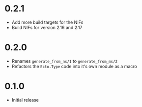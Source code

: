 # 0.2.1

- Add more build targets for the NIFs
- Build NIFs for version 2.16 and 2.17

# 0.2.0

- Renames `generate_from_ns/1` to `generate_from_ms/2`
- Refactors the `Ecto.Type` code into it's own module as a macro

# 0.1.0

- Initial release
